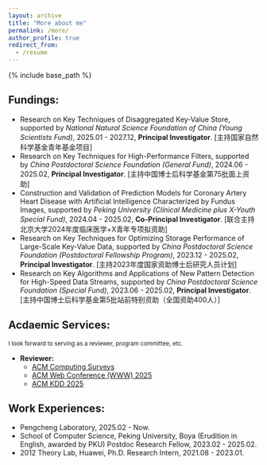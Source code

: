```yaml
---
layout: archive
title: "More about me"
permalink: /more/
author_profile: true
redirect_from:
  - /resume
---
```


{% include base_path %}

## Fundings:
  - Research on Key Techniques of Disaggregated Key-Value Store, supported by *National Natural Science Foundation of China (Young Scientists Fund)*, 2025.01 - 2027.12, **Principal Investigator**. [主持国家自然科学基金青年基金项目]
  - Research on Key Techniques for High-Performance Filters, supported by *China Postdoctoral Science Foundation (General Fund)*, 2024.06 - 2025.02, **Principal Investigator**. [主持中国博士后科学基金第75批面上资助]
  - Construction and Validation of Prediction Models for Coronary Artery Heart Disease with Artificial Intelligence Characterized by Fundus Images, supported by *Peking University (Clinical Medicine plus X-Youth Special Fund)*, 2024.04 - 2025.02, **Co-Principal Investigator**. [联合主持北京大学2024年度临床医学+X青年专项拟资助]
  - Research on Key Techniques for Optimizing Storage Performance of Large-Scale Key-Value Data, supported by *China Postdoctoral Science Foundation (Postdoctoral Fellowship Program)*, 2023.12 - 2025.02, **Principal Investigator**. [主持2023年度国家资助博士后研究人员计划]
  - Research on Key Algorithms and Applications of New Pattern Detection for High-Speed Data Streams, supported by *China Postdoctoral Science Foundation (Special Fund)*, 2023.06 - 2025.02, **Principal Investigator**. [主持中国博士后科学基金第5批站前特别资助（全国资助400人）]

## Acdaemic Services:
<small>I look forward to serving as a reviewer, program committee, etc.</small>
  - **Reviewer:** 
      - [ACM Computing Surveys](https://dl.acm.org/journal/csur)
      - [ACM Web Conference (WWW) 2025](https://www2025.thewebconf.org/)
      - [ACM KDD 2025](https://kdd2025.kdd.org/)

## Work Experiences:
  - Pengcheng Laboratory, 2025.02 - Now.
  - School of Computer Science, Peking University, Boya (Erudition in English, awarded by PKU) Postdoc Research Fellow, 2023.02 - 2025.02.
  - 2012 Theory Lab, Huawei, Ph.D. Research Intern, 2021.08 - 2023.01.
